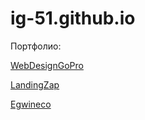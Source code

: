 # ig-51.github.io
Портфолио:

[WebDesignGoPro](https://ig-51.github.io/WebDesignGoPro/)

[LandingZap](https://ig-51.github.io/LandingZap/)

[Egwineco](https://ig-51.github.io/Egwineco/)


